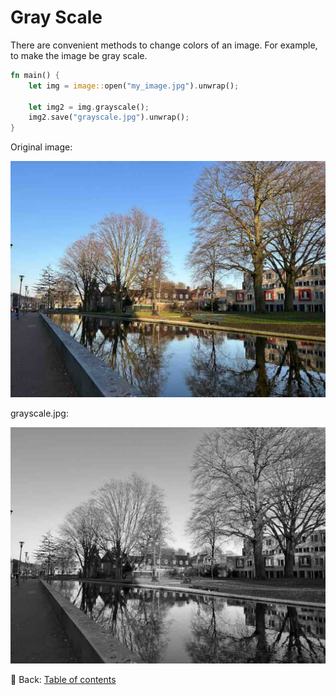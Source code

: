 # Gray Scale

There are convenient methods to change colors of an image.
For example, to make the image be gray scale.

```rust
fn main() {
    let img = image::open("my_image.jpg").unwrap();

    let img2 = img.grayscale();
    img2.save("grayscale.jpg").unwrap();
}
```

Original image:

![my_image](./image/my_image.jpg)

grayscale.jpg:

![grayscale](./image/grayscale.jpg)

<!-- :arrow_right:  Next:  -->

:blue_book: Back: [Table of contents](./../README.md)
